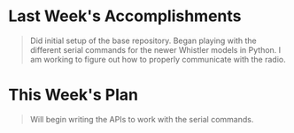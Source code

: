 # Last Week's Accomplishments

> Did initial setup of the base repository. Began playing with the 
    different serial commands for the newer Whistler models in Python. I am working to figure out 
    how to properly communicate with the radio.

# This Week's Plan

> Will begin writing the APIs to work with the serial commands.
